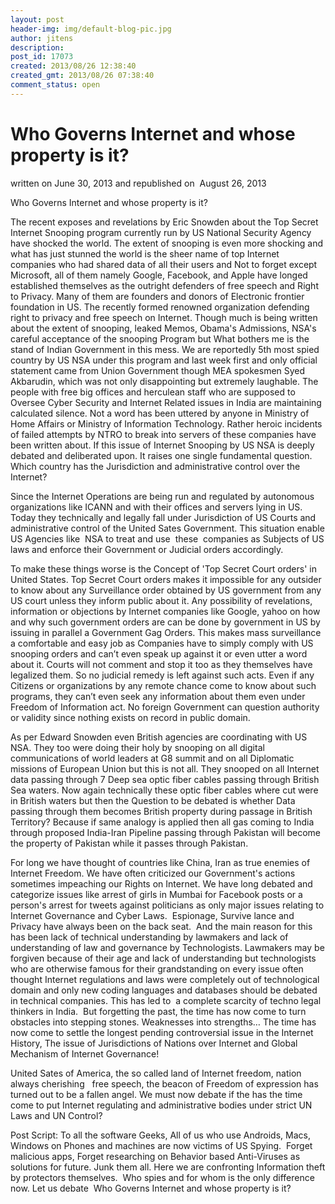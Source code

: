 ```yaml
---
layout: post
header-img: img/default-blog-pic.jpg
author: jitens
description: 
post_id: 17073
created: 2013/08/26 12:38:40
created_gmt: 2013/08/26 07:38:40
comment_status: open
---
```


# Who Governs Internet and whose property is it?

written on June 30, 2013 and republished on  August 26, 2013

Who Governs Internet and whose property is it?

The recent exposes and revelations by Eric Snowden about the Top Secret Internet Snooping program currently run by US National Security Agency have shocked the world. The extent of snooping is even more shocking and what has just stunned the world is the sheer name of top Internet companies who had shared data of all their users and Not to forget except Microsoft, all of them namely Google, Facebook, and Apple have longed established themselves as the outright defenders of free speech and Right to Privacy. Many of them are founders and donors of Electronic frontier foundation in US. The recently formed renowned organization defending right to privacy and free speech on Internet. Though much is being written about the extent of snooping, leaked Memos, Obama's Admissions, NSA's careful acceptance of the snooping Program but What bothers me is the stand of Indian Government in this mess. We are reportedly 5th most spied country by US NSA under this program and last week first and only official statement came from Union Government though MEA spokesmen Syed Akbarudin, which was not only disappointing but extremely laughable. The people with free big offices and herculean staff who are supposed to Oversee Cyber Security and Internet Related issues in India are maintaining calculated silence. Not a word has been uttered by anyone in Ministry of Home Affairs or Ministry of Information Technology. Rather heroic incidents of failed attempts by NTRO to break into servers of these companies have been written about. If this issue of Internet Snooping by US NSA is deeply debated and deliberated upon. It raises one single fundamental question. Which country has the Jurisdiction and administrative control over the Internet?

Since the Internet Operations are being run and regulated by autonomous organizations like ICANN and with their offices and servers lying in US. Today they technically and legally fall under Jurisdiction of US Courts and administrative control of the United Sates Government. This situation enable US Agencies like  NSA to treat and use  these  companies as Subjects of US laws and enforce their Government or Judicial orders accordingly.

To make these things worse is the Concept of 'Top Secret Court orders' in United States. Top Secret Court orders makes it impossible for any outsider to know about any Surveillance order obtained by US government from any US court unless they inform public about it. Any possibility of revelations, information or objections by Internet companies like Google, yahoo on how and why such government orders are can be done by government in US by issuing in parallel a Government Gag Orders. This makes mass surveillance a comfortable and easy job as Companies have to simply comply with US snooping orders and can’t even speak up against it or even utter a word about it. Courts will not comment and stop it too as they themselves have legalized them. So no judicial remedy is left against such acts. Even if any Citizens or organizations by any remote chance come to know about such programs, they can’t even seek any information about them even under Freedom of Information act. No foreign Government can question authority or validity since nothing exists on record in public domain.

As per Edward Snowden even British agencies are coordinating with US NSA. They too were doing their holy by snooping on all digital communications of world leaders at G8 summit and on all Diplomatic missions of European Union but this is not all. They snooped on all Internet data passing through 7 Deep sea optic fiber cables passing through British Sea waters. Now again technically these optic fiber cables where cut were in British waters but then the Question to be debated is whether Data passing through them becomes British property during passage in British Territory? Because if same analogy is applied then all gas coming to India through proposed India-Iran Pipeline passing through Pakistan will become the property of Pakistan while it passes through Pakistan.

For long we have thought of countries like China, Iran as true enemies of Internet Freedom. We have often criticized our Government's actions sometimes impeaching our Rights on Internet. We have long debated and categorize issues like arrest of girls in Mumbai for Facebook posts or a person's arrest for tweets against politicians as only major issues relating to Internet Governance and Cyber Laws.  Espionage, Survive lance and Privacy have always been on the back seat.  And the main reason for this has been lack of technical understanding by lawmakers and lack of understanding of law and governance by Technologists. Lawmakers may be forgiven because of their age and lack of understanding but technologists who are otherwise famous for their grandstanding on every issue often thought Internet regulations and laws were completely out of technological domain and only new coding languages and databases should be debated in technical companies. This has led to  a complete scarcity of techno legal thinkers in India.  But forgetting the past, the time has now come to turn obstacles into stepping stones. Weaknesses into strengths… The time has now come to settle the longest pending controversial issue in the Internet History, The issue of Jurisdictions of Nations over Internet and Global Mechanism of Internet Governance! 

United Sates of America, the so called land of Internet freedom, nation always cherishing   free speech, the beacon of Freedom of expression has turned out to be a fallen angel. We must now debate if the has the time come to put Internet regulating and administrative bodies under strict UN Laws and UN Control?

Post Script: To all the software Geeks, All of us who use Androids, Macs, Windows on Phones and machines are now victims of US Spying.  Forget malicious apps, Forget researching on Behavior based Anti-Viruses as solutions for future. Junk them all. Here we are confronting Information theft by protectors themselves.  Who spies and for whom is the only difference now. Let us debate  Who Governs Internet and whose property is it?